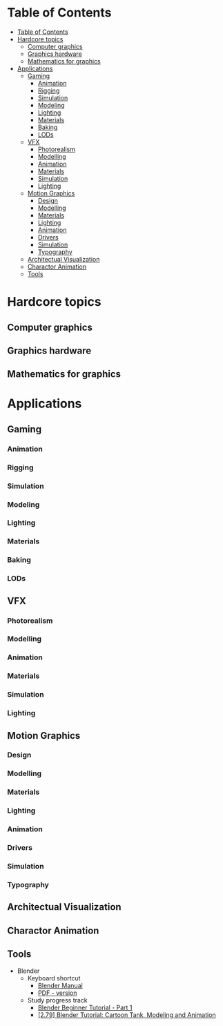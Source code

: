# Table of Contents
- [Table of Contents](#table-of-contents)
- [Hardcore topics](#hardcore-topics)
  - [Computer graphics](#computer-graphics)
  - [Graphics hardware](#graphics-hardware)
  - [Mathematics for graphics](#mathematics-for-graphics)
- [Applications](#applications)
  - [Gaming](#gaming)
    - [Animation](#animation)
    - [Rigging](#rigging)
    - [Simulation](#simulation)
    - [Modeling](#modeling)
    - [Lighting](#lighting)
    - [Materials](#materials)
    - [Baking](#baking)
    - [LODs](#lods)
  - [VFX](#vfx)
    - [Photorealism](#photorealism)
    - [Modelling](#modelling)
    - [Animation](#animation-1)
    - [Materials](#materials-1)
    - [Simulation](#simulation-1)
    - [Lighting](#lighting-1)
  - [Motion Graphics](#motion-graphics)
    - [Design](#design)
    - [Modelling](#modelling-1)
    - [Materials](#materials-2)
    - [Lighting](#lighting-2)
    - [Animation](#animation-2)
    - [Drivers](#drivers)
    - [Simulation](#simulation-2)
    - [Typography](#typography)
  - [Architectual Visualization](#architectual-visualization)
  - [Charactor Animation](#charactor-animation)
  - [Tools](#tools)

# Hardcore topics
## Computer graphics
## Graphics hardware
## Mathematics for graphics

# Applications

## Gaming
### Animation
### Rigging
### Simulation
### Modeling
### Lighting
### Materials
### Baking
### LODs

## VFX 
### Photorealism
### Modelling
### Animation
### Materials
### Simulation
### Lighting

## Motion Graphics
### Design
### Modelling
### Materials
### Lighting
### Animation
### Drivers
### Simulation
### Typography


## Architectual Visualization

## Charactor Animation

## Tools
- Blender
  - Keyboard shortcut
    - [Blender Manual](https://docs.blender.org/manual/en/latest/interface/keymap/introduction.html)
    - [PDF - version](https://download.blender.org/documentation/BlenderHotkeyReference.pdf)
  - Study progress track
    - [Blender Beginner Tutorial - Part 1](https://www.youtube.com/watch?v=TPrnSACiTJ4)
    - [[2.79] Blender Tutorial: Cartoon Tank, Modeling and Animation](https://www.youtube.com/watch?v=UIpGXKFf9XM)

